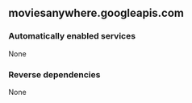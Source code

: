 ## moviesanywhere.googleapis.com

### Automatically enabled services

None

### Reverse dependencies

None

